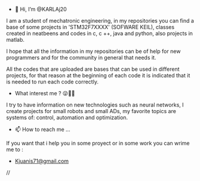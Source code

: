 
- 👋 Hi, I’m @KARLAj20

I am a student of mechatronic engineering, in my repositories you can find a base of some projects in 'STM32F7XXXX' (SOFWARE KEIL),
classes created in neatbeens and codes in c, c ++, java and python, also projects in matlab.

I hope that all the information in my repositories can be of help for new programmers and for the community in general that needs it.

All the codes that are uploaded are bases that can be used in different projects, for that reason at the beginning of each code it is
indicated that it is needed to run each code correctly.

- What interest me ? 😜👀👀

I try to have information on new technologies such as neural networks, I create projects for small robots and small ADs, my favorite 
topics are systems of: control, automation and optimization.

- 📫 How to reach me ...

If you want that i help you in some proyect or in some work you can wrime me to :
  
  * Kjuanis71@gmail.com

//
